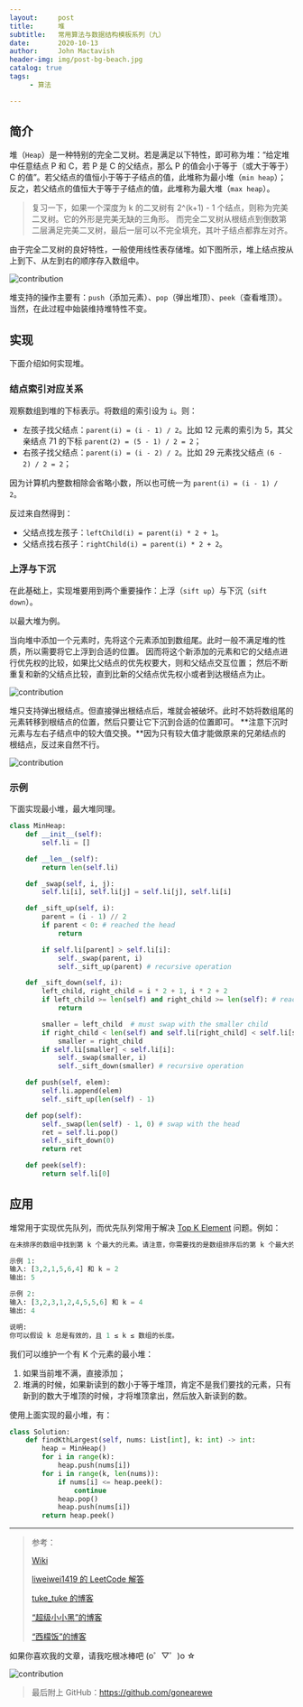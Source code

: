 ```yaml
---
layout:     post
title:      堆
subtitle:   常用算法与数据结构模板系列（九）
date:       2020-10-13
author:     John Mactavish
header-img: img/post-bg-beach.jpg
catalog: true
tags:
     - 算法

---
```


## 简介

堆（`Heap`）是一种特别的完全二叉树。若是满足以下特性，即可称为堆：“给定堆中任意结点 P 和 C，若 P 是 C 的父结点，那么 P 的值会小于等于（或大于等于） C 的值”。若父结点的值恒小于等于子结点的值，此堆称为最小堆（`min heap`）；反之，若父结点的值恒大于等于子结点的值，此堆称为最大堆（`max heap`）。

> 复习一下，如果一个深度为 k 的二叉树有 2^(k+1) - 1 个结点，则称为完美二叉树。它的外形是完美无缺的三角形。
> 而完全二叉树从根结点到倒数第二层满足完美二叉树，最后一层可以不完全填充，其叶子结点都靠左对齐。

由于完全二叉树的良好特性，一般使用线性表存储堆。如下图所示，堆上结点按从上到下、从左到右的顺序存入数组中。

![contribution](https://raw.githubusercontent.com/gonearewe/gonearewe.github.io/master/img/post-2021-heap-order.jpg)

堆支持的操作主要有：`push`（添加元素）、`pop`（弹出堆顶）、`peek`（查看堆顶）。当然，在此过程中始装维持堆特性不变。

## 实现

下面介绍如何实现堆。

### 结点索引对应关系

观察数组到堆的下标表示。将数组的索引设为 `i`。则：

- 左孩子找父结点：`parent(i) = (i - 1) / 2`。比如 12 元素的索引为 5，其父亲结点 71 的下标 `parent(2) = (5 - 1) / 2 = 2`；
- 右孩子找父结点：`parent(i) = (i - 2) / 2`。比如 29 元素找父结点 `(6 - 2) / 2 = 2`；

因为计算机内整数相除会省略小数，所以也可统一为 `parent(i) = (i - 1) / 2`。

反过来自然得到：

- 父结点找左孩子：`leftChild(i) = parent(i) * 2 + 1`。
- 父结点找右孩子：`rightChild(i) = parent(i) * 2 + 2`。

### 上浮与下沉

在此基础上，实现堆要用到两个重要操作：上浮（`sift up`）与下沉（`sift down`）。

以最大堆为例。

当向堆中添加一个元素时，先将这个元素添加到数组尾。此时一般不满足堆的性质，所以需要将它上浮到合适的位置。
因而将这个新添加的元素和它的父结点进行优先权的比较，如果比父结点的优先权要大，则和父结点交互位置；
然后不断重复和新的父结点比较，直到比新的父结点优先权小或者到达根结点为止。

![contribution](https://raw.githubusercontent.com/gonearewe/gonearewe.github.io/master/img/post-2021-heap-sift-up.jpg)

堆只支持弹出根结点。但直接弹出根结点后，堆就会被破坏。此时不妨将数组尾的元素转移到根结点的位置，然后只要让它下沉到合适的位置即可。
**注意下沉时元素与左右子结点中的较大值交换。**因为只有较大值才能做原来的兄弟结点的根结点，反过来自然不行。

![contribution](https://raw.githubusercontent.com/gonearewe/gonearewe.github.io/master/img/post-2021-heap-sift-down.jpg)

### 示例

下面实现最小堆，最大堆同理。

```py
class MinHeap:
    def __init__(self):
        self.li = []

    def __len__(self):
        return len(self.li)

    def _swap(self, i, j):
        self.li[i], self.li[j] = self.li[j], self.li[i]

    def _sift_up(self, i):
        parent = (i - 1) // 2
        if parent < 0: # reached the head
            return

        if self.li[parent] > self.li[i]:
            self._swap(parent, i)
            self._sift_up(parent) # recursive operation

    def _sift_down(self, i):
        left_child, right_child = i * 2 + 1, i * 2 + 2
        if left_child >= len(self) and right_child >= len(self): # reached the last
            return

        smaller = left_child  # must swap with the smaller child
        if right_child < len(self) and self.li[right_child] < self.li[smaller]:
            smaller = right_child
        if self.li[smaller] < self.li[i]:
            self._swap(smaller, i)
            self._sift_down(smaller) # recursive operation

    def push(self, elem):
        self.li.append(elem)
        self._sift_up(len(self) - 1)

    def pop(self):
        self._swap(len(self) - 1, 0) # swap with the head
        ret = self.li.pop()
        self._sift_down(0)
        return ret

    def peek(self):
        return self.li[0]
```

## 应用

堆常用于实现优先队列，而优先队列常用于解决 [Top K Element](https://leetcode-cn.com/problems/kth-largest-element-in-an-array) 问题。例如：

```py
在未排序的数组中找到第 k 个最大的元素。请注意，你需要找的是数组排序后的第 k 个最大的元素，而不是第 k 个不同的元素。

示例 1:
输入: [3,2,1,5,6,4] 和 k = 2
输出: 5

示例 2:
输入: [3,2,3,1,2,4,5,5,6] 和 k = 4
输出: 4

说明:
你可以假设 k 总是有效的，且 1 ≤ k ≤ 数组的长度。
```

我们可以维护一个有 K 个元素的最小堆：

1. 如果当前堆不满，直接添加；
2. 堆满的时候，如果新读到的数小于等于堆顶，肯定不是我们要找的元素，只有新到的数大于堆顶的时候，才将堆顶拿出，然后放入新读到的数。

使用上面实现的最小堆，有：

```py
class Solution:
    def findKthLargest(self, nums: List[int], k: int) -> int:
        heap = MinHeap()
        for i in range(k):
            heap.push(nums[i])
        for i in range(k, len(nums)):
            if nums[i] <= heap.peek():
                continue
            heap.pop()
            heap.push(nums[i])
        return heap.peek()
```

---
> 参考：
>
> [Wiki](https://zh.wikipedia.org/wiki/%E5%A0%86%E7%A9%8D)
>
> [liweiwei1419 的 LeetCode 解答](https://leetcode-cn.com/problems/kth-largest-element-in-an-array/solution/partitionfen-er-zhi-zhi-you-xian-dui-lie-java-dai-/)
> 
> [tuke_tuke 的博客](https://blog.csdn.net/tuke_tuke/article/details/50357939)
> 
> [“超级小小黑”的博客](https://www.cnblogs.com/hello-shf/p/11393655.html)
> 
> [“西檬饭”的博客](https://blog.csdn.net/qq_23869697/article/details/82735088)

如果你喜欢我的文章，请我吃根冰棒吧  (o゜▽゜)o ☆

![contribution](https://raw.githubusercontent.com/gonearewe/gonearewe.github.io/master/img/contribution.jpg)

> 最后附上 GitHub：<https://github.com/gonearewe>
